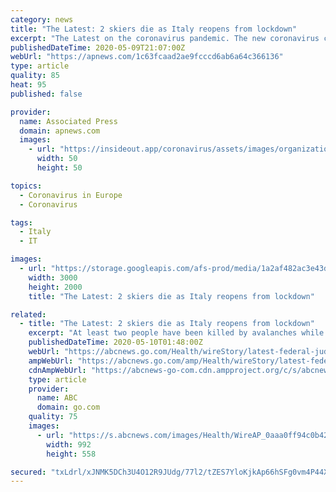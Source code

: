 ```yaml
---
category: news
title: "The Latest: 2 skiers die as Italy reopens from lockdown"
excerpt: "The Latest on the coronavirus pandemic. The new coronavirus causes mild or moderate symptoms for most people. For some, especially older adults and people with existing health problems, it can cause more severe illness or death."
publishedDateTime: 2020-05-09T21:07:00Z
webUrl: "https://apnews.com/1c63fcaad2ae9fcccd6ab6a64c366136"
type: article
quality: 85
heat: 95
published: false

provider:
  name: Associated Press
  domain: apnews.com
  images:
    - url: "https://insideout.app/coronavirus/assets/images/organizations/apnews.com-50x50.jpg"
      width: 50
      height: 50

topics:
  - Coronavirus in Europe
  - Coronavirus

tags:
  - Italy
  - IT

images:
  - url: "https://storage.googleapis.com/afs-prod/media/1a2af482ac3e43d28a80594c754e6cba/3000.jpeg"
    width: 3000
    height: 2000
    title: "The Latest: 2 skiers die as Italy reopens from lockdown"

related:
  - title: "The Latest: 2 skiers die as Italy reopens from lockdown"
    excerpt: "At least two people have been killed by avalanches while skiing in northern Italy on the first weekend Italians have been allowed to venture far afield after a two-month coronavirus lockdown"
    publishedDateTime: 2020-05-10T01:48:00Z
    webUrl: "https://abcnews.go.com/Health/wireStory/latest-federal-judge-person-services-ky-70593494"
    ampWebUrl: "https://abcnews.go.com/amp/Health/wireStory/latest-federal-judge-person-services-ky-70593494"
    cdnAmpWebUrl: "https://abcnews-go-com.cdn.ampproject.org/c/s/abcnews.go.com/amp/Health/wireStory/latest-federal-judge-person-services-ky-70593494"
    type: article
    provider:
      name: ABC
      domain: go.com
    quality: 75
    images:
      - url: "https://s.abcnews.com/images/Health/WireAP_0aaa0ff94c0b425f8d64611f2f662af8_16x9_992.jpg"
        width: 992
        height: 558

secured: "txLdrl/xJNMK5DCh3U4O12R9JUdg/77l2/tZES7YloKjkAp66hSFg0vm4P44X6QsFG0GthidnKWvYe59al12o/vz5XzHhKad6o8qwIEtoWeDBJq808Sdpe2c9Twv+8vuEL9axDVtGN6vZA+V/G7TmeRXTMYSTqme5Tt8fL9C/b2VvM15PmSem9Qfu/4uJIEwylxSH1zK5tinImXtA6zcxC6wSu4z3gY5HhHCFohqC8TammiY3UjTmGnP2BoQ7n0BhAwmA83hU7g8S/wO+uHST4OHscpqATY8ICRQR5w7c9uXtIRT1O404SaaUvQpj/Mw;M/d+9DghYxwIr/HkzGt2DA=="
---
```


